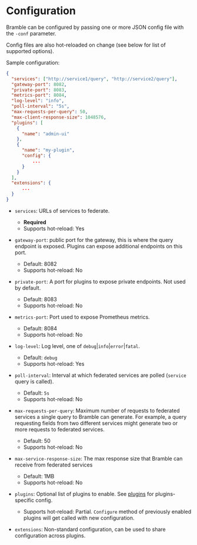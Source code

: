 # Configuration

Bramble can be configured by passing one or more JSON config file with the `-conf` parameter.

Config files are also hot-reloaded on change (see below for list of supported options).

Sample configuration:

```json
{
  "services": ["http://service1/query", "http://service2/query"],
  "gateway-port": 8082,
  "private-port": 8083,
  "metrics-port": 8084,
  "log-level": "info",
  "poll-interval": "5s",
  "max-requests-per-query": 50,
  "max-client-response-size": 1048576,
  "plugins": [
    {
      "name": "admin-ui"
    },
    {
      "name": "my-plugin",
      "config": {
          ...
      }
    }
  ],
  "extensions": {
      ...
  }
}
```

- `services`: URLs of services to federate.

  - **Required**
  - Supports hot-reload: Yes

- `gateway-port`: public port for the gateway, this is where the query endpoint
  is exposed. Plugins can expose additional endpoints on this port.

  - Default: 8082
  - Supports hot-reload: No

- `private-port`: A port for plugins to expose private endpoints. Not used by default.

  - Default: 8083
  - Supports hot-reload: No

- `metrics-port`: Port used to expose Prometheus metrics.

  - Default: 8084
  - Supports hot-reload: No

- `log-level`: Log level, one of `debug`|`info`|`error`|`fatal`.

  - Default: `debug`
  - Supports hot-reload: Yes

- `poll-interval`: Interval at which federated services are polled (`service` query is called).

  - Default: `5s`
  - Supports hot-reload: No

- `max-requests-per-query`: Maximum number of requests to federated services
  a single query to Bramble can generate. For example, a query requesting
  fields from two different services might generate two or more requests to
  federated services.

  - Default: 50
  - Supports hot-reload: No

- `max-service-response-size`: The max response size that Bramble can receive from federated services
  - Default: 1MB
  - Supports hot-reload: No

- `plugins`: Optional list of plugins to enable. See [plugins](plugins.md) for plugins-specific config.

  - Supports hot-reload: Partial. `Configure` method of previously enabled plugins will get called with new configuration.

- `extensions`: Non-standard configuration, can be used to share configuration across plugins.
